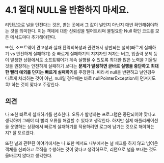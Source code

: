 # 4.1 절대 NULL을 반환하지 마세요.

리턴값으로 널을 던진다는 것은, 받는 곳에서 그 값이 널인지 아닌지 매번 확인해줘야하는 것을 의미한다. 이는 객체에 대한 신뢰성을 떨어트리며 불필요한 Null 확인 코드를 모든 메서드마다 추가해야한다.

또한, 소프트웨어 견고성과 실패 탄력회복성과 관련해서 상반되는 철학(빠르게 실패하기 vs 안전하게 실패하기) 중 빠르게 실패하기의 지지자인 저자는 버그, 입출력 문제 등이 발생한 상황에서도 소프트웨어가 계속 실행될 수 있도록 최대한 많은 노력을 기울일 것을 권장하는 안전하게 실패하기 보다는 **문제가 발생하면 곧바로 실행을 중단하고 최대한 빨리 예외를 던지는 빠르게 실패하기**를 주장한다. 따라서 null을 반환하고 널인경우 다르게 처리하는 것이 아닌, null일 경우에는 바로 nullPointerException이 던져지도록! 하는 것이 맞다고 주장한다.

## 의견
나 또한 빠르게 실패하기를 선호한다. 오류가 발생하는 프로그램은 중단되어야 맞다고 생각하며 그래야 더 빨리 오류를 해결할 수 있다고 생각한다. 하지만 실제 애플리케이션을 운영하는 상황에서 빠르게 실패하기를 적용하려면 로그에 남기는 것으로 해야하는지? 잘 모르겠다. 

또한 널과 관련된 이야기에서는 나 또한 메서드 내부에서는 널 체크를 하지 않고 넘어온 객체를 신뢰하고 로직을 수행하는 것이 맞다고 생각하므로, 리턴으로 널을 보내는 것도 올바르지 않다고 생각한다. 